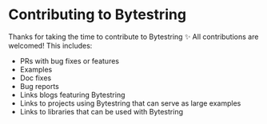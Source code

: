# Contributing to Bytestring

Thanks for taking the time to contribute to Bytestring ✨ All contributions are
welcomed! This includes:

* PRs with bug fixes or features
* Examples
* Doc fixes
* Bug reports
* Links blogs featuring Bytestring
* Links to projects using Bytestring that can serve as large examples
* Links to libraries that can be used with Bytestring
